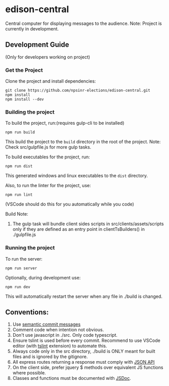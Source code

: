# edison-central
Central computer for displaying messages to the audience.
Note: Project is currently in development.

## Development Guide
(Only for developers working on project)
### Get the Project
Clone the project and install dependencies:
```
git clone https://github.com/npsinr-elections/edison-central.git
npm install
npm install --dev
```

### Building the project
To build the project, run:(requires gulp-cli to be installed)
```
npm run build
```
This build the project to the `build` directory in the root of the project.
Note: Check src/gulpfile.js for more gulp tasks.

To build executables for the project, run:
```
npm run dist
```
This generated windows and linux executables to the `dist` directory.

Also, to run the linter for the project, use:
```
npm run lint
```
(VSCode should do this for you automatically while you code)

Build Note:
1. The gulp task will bundle client sides scripts in src/clients/assets/scripts only if they are defined as an entry point in clientTsBuilders() in ./gulpfile.js

### Running the project
To run the server:
```
npm run server
```

Optionally, during development use:
```
npm run dev
```

This will automatically restart the server when any file in ./build is changed.

## Conventions:
1. Use [semantic commit messages](https://seesparkbox.com/foundry/semantic_commit_messages)
2. Comment code when intention not obvious.
3. Don't use javascript in ./src. Only code typescript.
4. Ensure tslint is used before every commit. Recommend to use VSCode editor (with [tslint](https://marketplace.visualstudio.com/items?itemName=eg2.tslint) extension) to automate this.
5. Always code only in the src directory, ./build is ONLY meant for built files and is ignored by the gitignore.
6. All express routes returning a response must comply with [JSON API](http://jsonapi.org/format/)
7. On the client side, prefer jquery $ methods over equivalent JS functions where possible. 
8. Classes and functions must be documented with [JSDoc](http://usejsdoc.org/).

